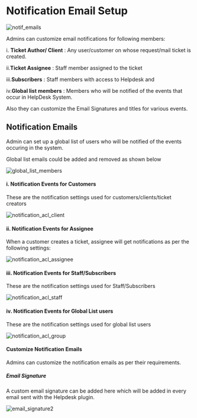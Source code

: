 # Notification Email Setup


![notif_emails](https://cloud.githubusercontent.com/assets/8191145/8357554/098c4bee-1b79-11e5-84c3-93150ffcdbc3.png)

Admins can customize email notifications for following members:

i. **Ticket Author/ Client** : Any user/customer on whose request/mail ticket is created.

ii.**Ticket Assignee** : Staff member assigned to the ticket

iii.**Subscribers** : Staff members with access to Helpdesk and

iv.**Global list members** :  Members who will be notified of the events that occur in HelpDesk System.

Also they can customize the Email Signatures and titles for various events.


## Notification Emails

Admin can set up a global list of users who will be notified of the events occuring in the system.

Global list emails could be added and removed as shown below

![global_list_members](https://cloud.githubusercontent.com/assets/8191145/6503071/8034d496-c34f-11e4-8297-71812dd76896.png)


#### i. Notification Events for Customers

These are the notification settings used for  customers/clients/ticket creators

![notification_acl_client](https://cloud.githubusercontent.com/assets/8191145/6503321/ba8295be-c351-11e4-9d59-c0350526de81.png)

#### ii. Notification Events for Assignee

 When a customer creates a ticket, assignee will get notifications as per the following settings:

![notification_acl_assignee](https://cloud.githubusercontent.com/assets/8191145/6503322/baae82a0-c351-11e4-8925-97738ed59217.png)

#### iii. Notification Events for Staff/Subscribers

These are the notification settings used for Staff/Subscribers

![notification_acl_staff](https://cloud.githubusercontent.com/assets/8191145/6503319/ba4af974-c351-11e4-9a68-347b68da824a.png)


#### iv. Notification Events for Global List users

These are the notification settings used for global list users

![notification_acl_group](https://cloud.githubusercontent.com/assets/8191145/6503320/ba7fd9d2-c351-11e4-937e-f96b9450cff6.png)



#### Customize Notification Emails

Admins can customize the notification emails as per their requirements.


##### Email Signature

A custom email signature can be added here which will be added in every email sent with the Helpdesk plugin.

![email_signature2](https://cloud.githubusercontent.com/assets/8191145/6505337/184a9fc4-c367-11e4-8370-93f28ed91ffa.png)





